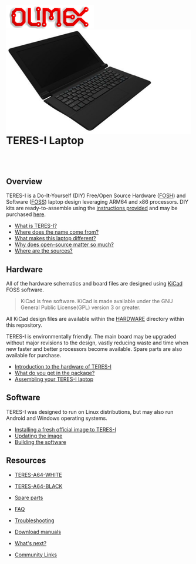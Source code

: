 ![OLIMEX Company Logo](doc/images/smflogo.png "OLIMEX Company Logo")
<img align="right" src="doc/images/TERES-I/TERES-A64-BLACK/laptop-12.jpg">

<br>

# TERES-I Laptop

<br><br>

## Overview

TERES-I is a Do-It-Yourself (DIY) Free/Open Source Hardware ([FOSH](https://wikipedia.org/wiki/Open-source_hardware)) and Software ([FOSS](https://wikipedia.org/wiki/Free_and_open-source_software)) laptop design leveraging ARM64 and x86 processors.
DIY kits are ready-to-assemble using the [instructions provided](doc/web/hw_assembly.md) and may be purchased [here](https://www.olimex.com/Products/DIY-Laptop/KITS/).

* [What is TERES-I?](doc/web/intro_what-is-teres-i.md)
* [Where does the name come from?](doc/web/intro_name-origin.md)
* [What makes this laptop different?](doc/web/intro_what-is-unique.md)
* [Why does open-source matter so much?](doc/web/intro_importance-of-open-source.md)
* [Where are the sources?](doc/web/intro_sources.md)

## Hardware

All of the hardware schematics and board files are designed using [KiCad](http://kicad-pcb.org) FOSS software.

> KiCad is free software. KiCad is made available under the GNU General Public License(GPL) version 3 or greater.

All KiCad design files are available within the [HARDWARE](HARDWARE) directory within this repository.

TERES-I is environmentally friendly.
The main board may be upgraded without major revisions to the design, vastly reducing waste and time when new faster and better processors become available.
Spare parts are also available for purchase.

* [Introduction to the hardware of TERES-I](doc/web/hw_intro.md)
* [What do you get in the package?](doc/web/hw_in-the-box.md)
* [Assembling your TERES-I laptop](doc/web/hw_assembly.md)

## Software

TERES-I was designed to run on Linux distributions, but may also run Android and Windows operating systems.

* [Installing a fresh official image to TERES-I](doc/web/sw_fresh-os.md)
* [Updating the image](doc/web/sw_updating-os.md)
* [Building the software](doc/web/sw_building.md)

## Resources

* [TERES-A64-WHITE](https://www.olimex.com/Products/DIY-Laptop/KITS/TERES-A64-WHITE/open-source-hardware)
* [TERES-A64-BLACK](https://www.olimex.com/Products/DIY-Laptop/KITS/TERES-A64-BLACK/open-source-hardware)
* [Spare parts](https://www.olimex.com/Products/DIY-Laptop/SPARE-PARTS/)

* [FAQ](doc/web/res_faq.md)
* [Troubleshooting](doc/web/res_troubleshooting.md)
* [Download manuals](doc/manuals)
* [What's next?](doc/web/res_next-steps.md)
* [Community Links](doc/web/res_community.md)
